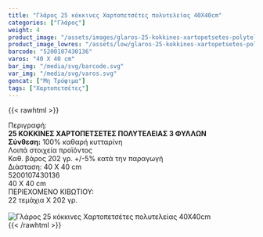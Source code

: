 ```yaml
---
title: "Γλάρος 25 κόκκινες Χαρτοπετσέτες πολυτελείας 40Χ40cm"
categories: ["Γλάρος"]
weight: 4
product_image: "/assets/images/glaros-25-kokkines-xartopetsetes-polyteleias-40x40cm.jpg"
product_image_lowres: "/assets/low/glaros-25-kokkines-xartopetsetes-polyteleias-40x40cm.jpg"
barcode: "5200107430136"
varos: "40 Χ 40 cm"
bar_img: "/media/svg/barcode.svg"
var_img: "/media/svg/varos.svg"
gencat: ["Μη Τρόφιμα"]
tags: ["Χαρτοπετσέτες"]
---
```

{{< rawhtml >}}

<div class="sload194"><div class="product"><div id="sistatika">Περιγραφή:</div><div class="alltext"><b>25 ΚΟΚΚΙΝΕΣ ΧΑΡΤΟΠΕΤΣΕΤΕΣ ΠΟΛΥΤΕΛΕΙΑΣ 3 ΦΥΛΛΩΝ</b><br><b>Σύνθεση:</b> 100% καθαρή κυτταρίνη<br></div><div id="loipa">Λοιπά στοιχεία προϊόντος</div><div class="alltext">Καθ. βάρος 202 γρ. +/-5% κατά την παραγωγή<br>Διάσταση: 40 Χ 40 cm</div><div id="barcode"><div id="barimage1"></div><span id="bartext">5200107430136</span></div><div id="varos"><div id="dimimg"></div><span id="varostext">40 Χ 40 cm</span></div><div id="kivotio">ΠΕΡΙΕΧΟΜΕΝΟ ΚΙΒΩΤΙΟΥ:<br>22 τεμάχια Χ 202 γρ.</div><br><div class="pimg"><img alt="Γλάρος 25 κόκκινες Χαρτοπετσέτες πολυτελείας 40Χ40cm" title="Γλάρος 25 κόκκινες Χαρτοπετσέτες πολυτελείας 40Χ40cm" src="/assets/images/glaros-25-kokkines-xartopetsetes-polyteleias-40x40cm.jpg"></div></div></div>
{{< /rawhtml >}}


